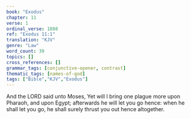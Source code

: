 ```yaml
---
book: "Exodus"
chapter: 11
verse: 1
ordinal_verse: 1808
ref: "Exodus 11:1"
translation: "KJV"
genre: "Law"
word_count: 39
topics: []
cross_references: []
grammar_tags: [conjunctive-opener, contrast]
thematic_tags: [names-of-god]
tags: ["Bible","KJV","Exodus"]
---
```

And the LORD said unto Moses, Yet will I bring one plague more upon Pharaoh, and upon Egypt; afterwards he will let you go hence: when he shall let you go, he shall surely thrust you out hence altogether.
